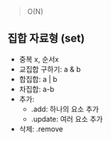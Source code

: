 > O(N)

## 집합 자료형 (set)

- 중복 x, 순서x
- 교집합 구하기: a & b
- 합집합: a | b
- 차집합: a-b
- 추가:
  - .add: 하나의 요소 추가
  - .update: 여러 요소 추가
- 삭제: .remove
